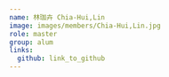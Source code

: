 ```yaml
---
name: 林珈卉 Chia-Hui,Lin 
image: images/members/Chia-Hui,Lin.jpg 
role: master
group: alum
links:
  github: link_to_github 
---
```

